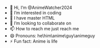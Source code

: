 - 👋 Hi, I’m @AnimeWatcher2024
- 👀 I’m interested in coding
- 🌱 I have master HTML
- 💞️ I’m looking to collaborate on
- 📫 How to reach me just reach me
- 😄 Pronouns: he\him\anime\guy\animeguy
- ⚡ Fun fact: Anime is life

<!---
AnimeWatcher2024/AnimeWatcher2024 is a ✨ special ✨ repository because its `README.md` (this file) appears on your GitHub profile.
You can click the Preview link to take a look at your changes.
--->
